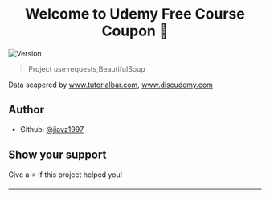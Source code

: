 <h1 align="center">Welcome to Udemy Free Course Coupon 👋</h1>
<p>
  <img alt="Version" src="https://img.shields.io/badge/version-1-blue.svg?cacheSeconds=2592000" />
</p>

> Project use requests,BeautifulSoup


Data scapered by www.tutorialbar.com, www.discudemy.com


## Author

* Github: [@jiayz1997](https://github.com/jiayz1997)

## Show your support

Give a ⭐️ if this project helped you!

***
